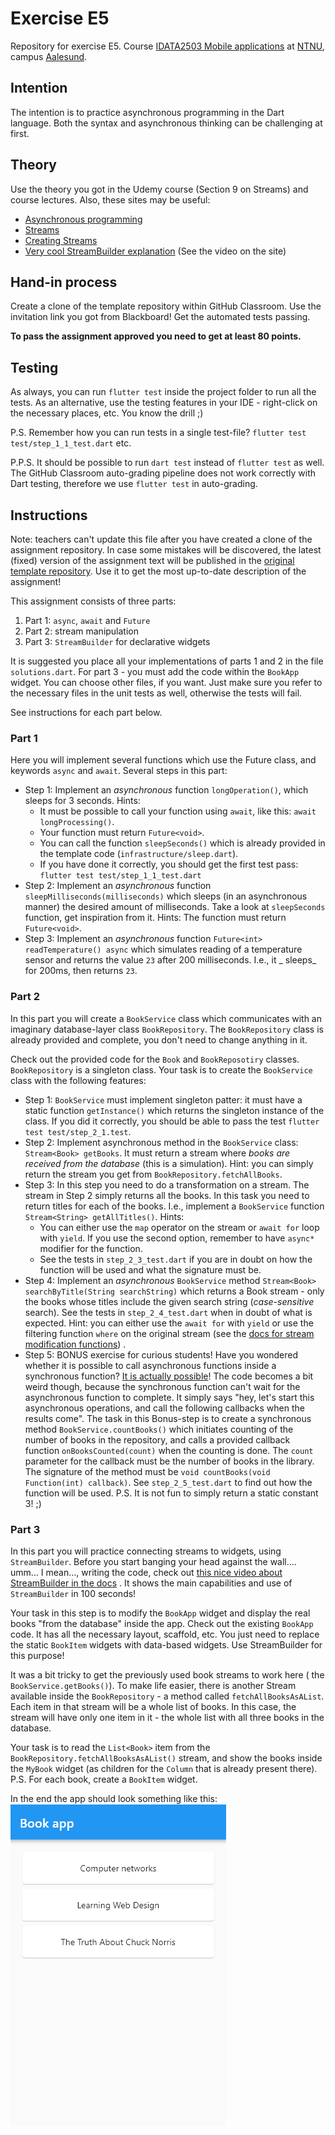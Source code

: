 # Exercise E5

Repository for exercise E5.
Course [IDATA2503 Mobile applications](https://www.ntnu.edu/studies/courses/IDATA2503)
at [NTNU](https://ntnu.edu), campus [Aalesund](https://www.ntnu.edu/alesund).

## Intention

The intention is to practice asynchronous programming in the Dart language. Both the syntax and
asynchronous thinking can be challenging at first.

## Theory

Use the theory you got in the Udemy course (Section 9 on Streams) and course lectures. Also, these
sites may be useful:

* [Asynchronous programming](https://dart.dev/codelabs/async-await)
* [Streams](https://dart.dev/tutorials/language/streams)
* [Creating Streams](https://dart.dev/articles/libraries/creating-streams)
* [Very cool StreamBuilder explanation](https://api.flutter.dev/flutter/widgets/StreamBuilder-class.html)
  (See the video on the site)

## Hand-in process

Create a clone of the template repository within GitHub Classroom. Use the invitation link you got
from Blackboard! Get the automated tests passing.

**To pass the assignment approved you need to get at least 80 points.**

## Testing

As always, you can run `flutter test` inside the project folder to run all the tests. As an
alternative, use the testing features in your IDE - right-click on the necessary places, etc. You
know the drill ;)

P.S. Remember how you can run tests in a single test-file? `flutter test test/step_1_1_test.dart`
etc.

P.P.S. It should be possible to run `dart test` instead of `flutter test` as well. The GitHub
Classroom auto-grading pipeline does not work correctly with Dart testing, therefore we
use `flutter test` in auto-grading.

## Instructions

Note: teachers can't update this file after you have created a clone of the assignment repository.
In case some mistakes will be discovered, the latest (fixed) version of the assignment text will be
published in
the [original template repository](https://github.com/NTNU-MobileApps/exercise-e5-template). Use it
to get the most up-to-date description of the assignment!

This assignment consists of three parts:

1. Part 1: `async`, `await` and `Future`
2. Part 2: stream manipulation
3. Part 3: `StreamBuilder` for declarative widgets

It is suggested you place all your implementations of parts 1 and 2 in the file `solutions.dart`.
For part 3 - you must add the code within the `BookApp` widget. You can choose other files, if you
want. Just make sure you refer to the necessary files in the unit tests as well, otherwise the tests
will fail.

See instructions for each part below.

### Part 1

Here you will implement several functions which use the Future class, and keywords `async`
and `await`. Several steps in this part:

* Step 1: Implement an _asynchronous_ function `longOperation()`, which sleeps for 3 seconds. Hints:
    * It must be possible to call your function using `await`, like this: `await longProcessing()`.
    * Your function must return `Future<void>`.
    * You can call the function `sleepSeconds()` which is already provided in the template
      code (`infrastructure/sleep.dart`).
    * If you have done it correctly, you should get the first test
      pass: `flutter test test/step_1_1_test.dart`
* Step 2: Implement an _asynchronous_ function `sleepMilliseconds(milliseconds)` which sleeps (in an
  asynchronous manner) the desired amount of milliseconds. Take a look at `sleepSeconds` function,
  get inspiration from it. Hints:
  The function must return `Future<void>`.
* Step 3: Implement an _asynchronous_ function `Future<int> readTemperature() async` which simulates
  reading of a temperature sensor and returns the value `23` after 200 milliseconds. I.e., it _
  sleeps_ for 200ms, then returns `23`.

### Part 2

In this part you will create a `BookService` class which communicates with an imaginary
database-layer class `BookRepository`. The `BookRepository` class is already provided and complete,
you don't need to change anything in it.

Check out the provided code for the `Book` and `BookReposotiry` classes. `BookRepository` is a
singleton class. Your task is to create the `BookService` class with the following features:

* Step 1: `BookService` must implement singleton patter: it must have a static
  function `getInstance()` which returns the singleton instance of the class. If you did it
  correctly, you should be able to pass the test `flutter test test/step_2_1.test`.
* Step 2: Implement asynchronous method in the `BookService` class: `Stream<Book> getBooks`. It must
  return a stream where _books are received from the database_ (this is a simulation). Hint: you can
  simply return the stream you get from `BookRepository.fetchAllBooks`.
* Step 3: In this step you need to do a transformation on a stream. The stream in Step 2 simply
  returns all the books. In this task you need to return titles for each of the books. I.e.,
  implement a `BookService`
  function `Stream<String> getAllTitles()`. Hints:
    * You can either use the `map` operator on the stream or `await for` loop with `yield`. If you
      use the second option, remember to have `async*` modifier for the function.
    * See the tests in `step_2_3_test.dart` if you are in doubt on how the function will be used and
      what the signature must be.
* Step 4: Implement an _asynchronous_ `BookService`
  method `Stream<Book> searchByTitle(String searchString)` which returns a Book stream - only the
  books whose titles include the given search string (_case-sensitive_ search). See the tests
  in `step_2_4_test.dart` when in doubt of what is expected. Hint: you can either use
  the `await for` with `yield`
  or use the filtering function `where` on the original stream (see
  the [docs for stream modification functions](https://dart.dev/tutorials/language/streams#modify-stream-methods))
  .
* Step 5: BONUS exercise for curious students! Have you wondered whether it is possible to call
  asynchronous functions inside a synchronous
  function? [It is actually possible](https://stackoverflow.com/a/41401506/1703497)! The code
  becomes a bit weird though, because the synchronous function can't wait for the asynchronous
  function to complete. It simply says "hey, let's start this asynchronous operations, and call the
  following callbacks when the results come". The task in this Bonus-step is to create a synchronous
  method `BookService.countBooks()` which initiates counting of the number of books in the
  repository, and calls a provided callback function `onBooksCounted(count)` when the counting is
  done. The `count` parameter for the callback must be the number of books in the library. The
  signature of the method must be `void countBooks(void Function(int) callback)`.
  See `step_2_5_test.dart` to find out how the function will be used. P.S. It is not fun to simply
  return a static constant 3! ;)

### Part 3

In this part you will practice connecting streams to widgets, using `StreamBuilder`. Before you
start banging your head against the wall.... umm... I mean..., writing the code, check
out [this nice video about StreamBuilder in the docs](https://api.flutter.dev/flutter/widgets/StreamBuilder-class.html)
. It shows the main capabilities and use of `StreamBuilder` in 100 seconds!

Your task in this step is to modify the `BookApp` widget and display the real books "from the
database" inside the app. Check out the existing `BookApp` code. It has all the necessary layout,
scaffold, etc. You just need to replace the static `BookItem` widgets with data-based widgets. Use
StreamBuilder for this purpose!

It was a bit tricky to get the previously used book streams to work here (
the `BookService.getBooks()`). To make life easier, there is another Stream available inside
the `BookRepository` - a method called `fetchAllBooksAsAList`. Each item in that stream will be a
whole list of books. In this case, the stream will have only one item in it - the whole list with
all three books in the database.

Your task is to read the `List<Book>` item from the `BookRepository.fetchAllBooksAsAList()` stream,
and show the books inside the `MyBook` widget (as children for the `Column` that is already present
there). P.S. For each book, create a `BookItem` widget.

In the end the app should look something like this:
<img alt="Reference image for the solution of part 3" src="reference_image.png" title="Reference image"/>
